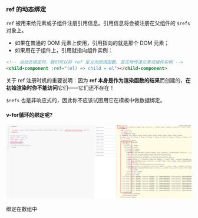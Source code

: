 ### ref 的动态绑定

`ref` 被用来给元素或子组件注册引用信息。引用信息将会被注册在父组件的 `$refs` 对象上。

- 如果在普通的 DOM 元素上使用，引用指向的就是那个 DOM 元素；
- 如果用在子组件上，引用就指向组件实例：

```html
<!-- 当动态绑定时，我们可以将 ref 定义为回调函数，显式地传递元素或组件实例 -->
<child-component :ref="(el) => child = el"></child-component>
```

关于 ref 注册时机的重要说明：因为 **ref 本身是作为渲染函数的结果**而创建的，**在初始渲染时你不能访问**它们——它们还不存在！

`$refs` 也是非响应式的，因此你不应该试图用它在模板中做数据绑定。



#### v-for循环的绑定呢?

![image-20220627165650690](./imgs/image-20220627165650690.png)

绑定在数组中
